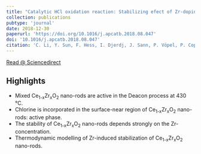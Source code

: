 ```yaml
---
title: "Catalytic HCl oxidation reaction: Stabilizing efect of Zr-doping on CeO<sub>2</sub> nano-rods"
collection: publications
pubtype: 'journal'
date: 2018-12-30
paperurl: 'https://doi.org/10.1016/j.apcatb.2018.08.047'
doi: '10.1016/j.apcatb.2018.08.047'
citation: 'C. Li, Y. Sun, F. Hess, I. Djerdj, J. Sann, P. Vöpel, P. Cop, Y. Guo, B.M. Smarsly, H. Over. <i>Appl. Catal. B</i> 239 (<b>2018</b>) 628-635.'
---
```


[Read @ Sciencedirect](https://www.sciencedirect.com/science/article/pii/S0926337318307859)

Highlights
----------
* Mixed Ce<sub>1-x</sub>Zr<sub>x</sub>O<sub>2</sub> nano-rods are active in the Deacon process at 430 °C.
* Chlorine is incorporated in the surface-near region of Ce<sub>1-x</sub>Zr<sub>x</sub>O<sub>2</sub> nano-rods: active phase.
* The stability of Ce<sub>1-x</sub>Zr<sub>x</sub>O<sub>2</sub> nano-rods depends strongly on the Zr-concentration.
* Thermodynamic modelling of Zr-induced stabilization of Ce<sub>1-x</sub>Zr<sub>x</sub>O<sub>2</sub> nano-rods.